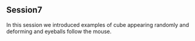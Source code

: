Session7
------------
In this session we introduced examples of cube appearing randomly and deforming and eyeballs follow the mouse.
